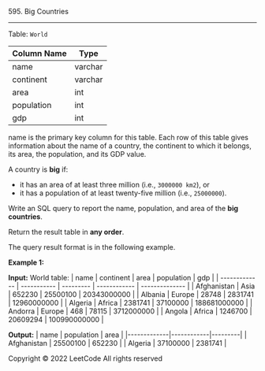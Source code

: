 595\. Big Countries

* * *

Table: `World`

| Column Name | Type    |
|-------------|---------|
| name        | varchar |
| continent   | varchar |
| area        | int     |
| population  | int     |
| gdp         | int     |

name is the primary key column for this table.
Each row of this table gives information about the name of a country, the continent to which it belongs, its area, the population, and its GDP value.

A country is **big** if:

*   it has an area of at least three million (i.e., `3000000 km2`), or
*   it has a population of at least twenty-five million (i.e., `25000000`).

Write an SQL query to report the name, population, and area of the **big countries**.

Return the result table in **any order**.

The query result format is in the following example.

**Example 1:**

**Input:** 
World table:
| name          | continent   | area      | population   | gdp            |
| ------------- | ----------- | --------- | ------------ | -------------- |
| Afghanistan   | Asia        | 652230    | 25500100     | 20343000000    |
| Albania       | Europe      | 28748     | 2831741      | 12960000000    |
| Algeria       | Africa      | 2381741   | 37100000     | 188681000000   |
| Andorra       | Europe      | 468       | 78115        | 3712000000     |
| Angola        | Africa      | 1246700   | 20609294     | 100990000000   |

**Output:** 
| name        | population | area    |
|-------------|------------|---------|
| Afghanistan | 25500100   | 652230  |
| Algeria     | 37100000   | 2381741 |

Copyright ©️ 2022 LeetCode All rights reserved
